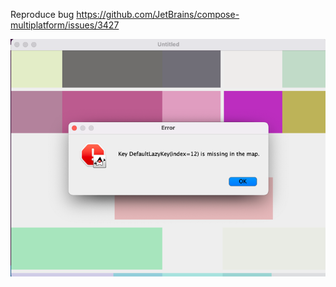 Reproduce bug https://github.com/JetBrains/compose-multiplatform/issues/3427




![img.png](img.png)

